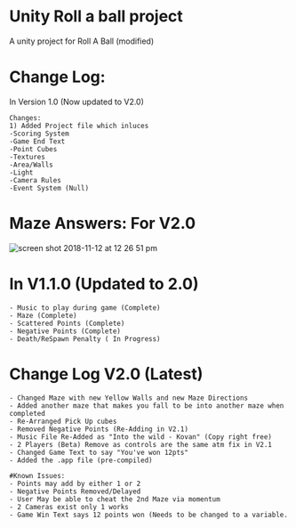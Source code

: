# Unity Roll a ball project

A unity project for Roll A Ball (modified)
# Change Log:

In Version 1.0 (Now updated to V2.0)
```
Changes:
1) Added Project file which inluces
-Scoring System
-Game End Text
-Point Cubes
-Textures
-Area/Walls
-Light
-Camera Rules
-Event System (Null)
```
# Maze Answers: For V2.0



![screen shot 2018-11-12 at 12 26 51 pm](https://user-images.githubusercontent.com/34495712/48367554-a8f5a380-e676-11e8-9c06-7ba474ae2213.jpg)




# In V1.1.0 (Updated to 2.0)

```
- Music to play during game (Complete)
- Maze (Complete)
- Scattered Points (Complete)
- Negative Points (Complete)
- Death/ReSpawn Penalty ( In Progress)
```



# Change Log V2.0 (Latest)
```
- Changed Maze with new Yellow Walls and new Maze Directions
- Added another maze that makes you fall to be into another maze when completed
- Re-Arranged Pick Up cubes 
- Removed Negative Points (Re-Adding in V2.1)
- Music File Re-Added as "Into the wild - Kovan" (Copy right free)
- 2 Players (Beta) Remove as controls are the same atm fix in V2.1
- Changed Game Text to say "You've won 12pts"
- Added the .app file (pre-compiled)

#Known Issues:
- Points may add by either 1 or 2
- Negative Points Removed/Delayed
- User May be able to cheat the 2nd Maze via momentum
- 2 Cameras exist only 1 works
- Game Win Text says 12 points won (Needs to be changed to a variable. 

 ```
